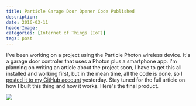 ```yaml
---
title: Particle Garage Door Opener Code Published
description: 
date: 2016-03-11
headerImage: 
categories: [Internet of Things (IoT)]
tags: post
---
```


I've been working on a project using the Particle Photon wireless device. It's a garage door controler that uses a Photon plus a smartphone app. I'm planning on writing an article about the project soon, I have to get this all installed and working first, but in the mean time, all the code is done, so I [posted it to my GitHub account](https://github.com/johnwargo/garage_door_controller_particle) yesterday. Stay tuned for the full article on how I built this thing and how it works. Here's the final product.

![](/images/2016/DSC_0042.JPG)